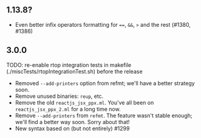 ## 1.13.8?

- Even better infix operators formatting for `==`, `&&`, `>` and the rest (#1380, #1386)

## 3.0.0

TODO: re-enable rtop integration tests in makefile (./miscTests/rtopIntegrationTest.sh) before the release

- Removed `--add-printers` option from refmt; we'll have a better strategy soon.
- Remove unused binaries: `reup`, etc.
- Remove the old `reactjs_jsx_ppx.ml`. You've all been on `reactjs_jsx_ppx_2.ml` for a long time now.
- Remove `--add-printers` from `refmt`. The feature wasn't stable enough; we'll find a better way soon. Sorry about that!
- New syntax based on (but not entirely) #1299

